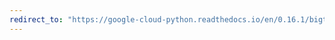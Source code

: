 ```yaml
---
redirect_to: "https://google-cloud-python.readthedocs.io/en/0.16.1/bigtable-column-family.html"
---
```

